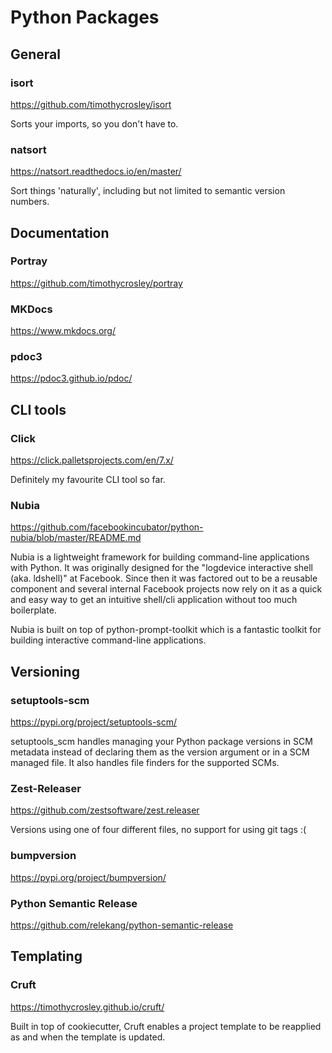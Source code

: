 # Python Packages

## General

### isort

https://github.com/timothycrosley/isort

Sorts your imports, so you don't have to.

### natsort

https://natsort.readthedocs.io/en/master/

Sort things 'naturally', including but not limited to semantic version numbers.

## Documentation

### Portray

https://github.com/timothycrosley/portray

### MKDocs

https://www.mkdocs.org/

### pdoc3

https://pdoc3.github.io/pdoc/

## CLI tools

### Click

https://click.palletsprojects.com/en/7.x/

Definitely my favourite CLI tool so far.

### Nubia

https://github.com/facebookincubator/python-nubia/blob/master/README.md

Nubia is a lightweight framework for building command-line applications with Python. It was originally designed for the "logdevice interactive shell (aka. ldshell)" at Facebook. Since then it was factored out to be a reusable component and several internal Facebook projects now rely on it as a quick and easy way to get an intuitive shell/cli application without too much boilerplate.

Nubia is built on top of python-prompt-toolkit which is a fantastic toolkit for building interactive command-line applications.

## Versioning

### setuptools-scm

https://pypi.org/project/setuptools-scm/

setuptools_scm handles managing your Python package versions in SCM metadata instead of declaring them as the version argument or in a SCM managed file. It also handles file finders for the supported SCMs.

### Zest-Releaser

https://github.com/zestsoftware/zest.releaser

Versions using one of four different files, no support for using git tags :(

### bumpversion

https://pypi.org/project/bumpversion/

### Python Semantic Release

https://github.com/relekang/python-semantic-release

## Templating

### Cruft

https://timothycrosley.github.io/cruft/

Built in top of cookiecutter, Cruft enables a project template to be reapplied as and when the template is updated.


